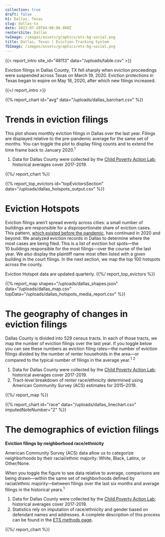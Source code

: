```yaml
---
collection: true
draft: false
h1: Dallas, Texas
slug: dallas-tx
date: 2022-07-20T04:00:00.000Z
rentersSite: Dallas
twImage: /images/assets/graphics/ets-bg-social.png
title: Dallas, Texas | Eviction Tracking System
fbImage: /images/assets/graphics/ets-bg-social.png
---
```


{{< report_intro site_id="48113" data="/uploads/table.csv" >}}

Eviction filings in Dallas County, TX fell sharply when eviction proceedings were suspended across Texas on March 19, 2020. Eviction protections in Texas began to expire on May 18, 2020, after which new filings increased.



{{</ report_intro >}}



{{% report_chart id="avg" data="/uploads/dallas_barchart.csv" %}}

# Trends in eviction filings

This plot shows monthly eviction filings in Dallas over the last year. Filings are displayed relative to the pre-pandemic average for the same set of months. You can toggle the plot to display filing counts and to extend the time frame back to January 2020.<sup>1</sup>

1. Data for Dallas County were collected by the [Child Poverty Action Lab](https://childpovertyactionlab.org/); historical averages cover 2017-2019.

{{%/ report_chart %}}



{{% report_top_evictors id="topEvictorsSection" data="/uploads/dallas_hotspots_output.csv" %}}
# Eviction Hotspots

Eviction filings aren’t spread evenly across cities: a small number of buildings are responsible for a disproportionate share of eviction cases. This pattern, [which existed before the pandemic](https://evictionlab.org/top-evicting-landlords-drive-us-eviction-crisis/), has continued in 2020 and beyond. We analyzed eviction records in Dallas to determine where the most cases are being filed. This is a list of eviction hot spots—the 10 buildings responsible for the most filings—over the course of the last year. We also display the plaintiff name most often listed with a given building in the court filings. In the next section, we map the top 100 hotspots across the county.

Eviction Hotspot data are updated quarterly.
{{%/ report_top_evictors %}}



{{% report_map shapes="/uploads/dallas_shapes.json" data="/uploads/dallas_map.csv" topData="/uploads/dallas_hotspots_media_report.csv" %}}

# The geography of changes in eviction filings

Dallas County is divided into 529 census tracts. In each of those tracts, we map the number of eviction filings over the last year. If you toggle below you can see these numbers as eviction filing rates—the number of eviction filings divided by the number of renter households in the area—or compared to the typical number of filings in the average year.<sup>1</sup> <sup>2</sup>

1. Data for Dallas County were collected by the [Child Poverty Action Lab](https://childpovertyactionlab.org/); historical averages cover 2017-2019.
2. Tract-level breakdown of renter race/ethnicity determined using American Community Survey (ACS) estimates for 2015–2019.

{{%/ report_map %}}



{{% report_chart id="race" data="/uploads/dallas_linechart.csv" imputedNoteNumber="2" %}}



# The demographics of eviction filings

**Eviction filings by neighborhood race/ethnicity**

American Community Survey (ACS) data allow us to categorize neighborhoods by their racial/ethnic majority: White, Black, Latinx, or Other/None. 

When you toggle the figure to see data relative to average, comparisons are being drawn—within the same set of neighborhoods defined by racial/ethnic majority—between filings over the last six months and average filings in the historical years.<sup>1</sup>

1. Data for Dallas County were collected by the [Child Poverty Action Lab](https://childpovertyactionlab.org/); historical averages cover 2017-2019.
2. Statistics rely on imputation of race/ethnicity and gender based on defendant names and addresses. A complete description of this process can be found in the [ETS methods page](https://evictionlab.org/eviction-tracking/methods/).

{{%/ report_chart %}}